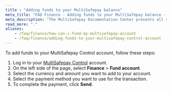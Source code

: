```yaml
---
title : "Adding funds to your MultiSafepay balance"
meta_title: "FAQ Finance - Adding funds to your MultiSafepay balance - MultiSafepay Docs"
meta_description: "The MultiSafepay Documentation Center presents all relevant information about our Plugins and API. You can also find support pages for payment methods, tools and general questions as well as the contact details of our Support and Integration Teams."
read_more: "."
aliases:
    - /faq/finance/how-can-i-fund-my-multisafepay-account
    - /faq/finance/adding-funds-to-your-multisafepay-control-account
---
```


To add funds to your MultiSafepay Control account, follow these steps:

1. Log in to your [MultiSafepay Control](https://merchant.multisafepay.com) account.
2. On the left side of the page, select **Finance** > **Fund account**.
3. Select the currency and amount you want to add to your account.
4. Select the payment method you want to use for the transaction.
5. To complete the payment, click **Send**.
